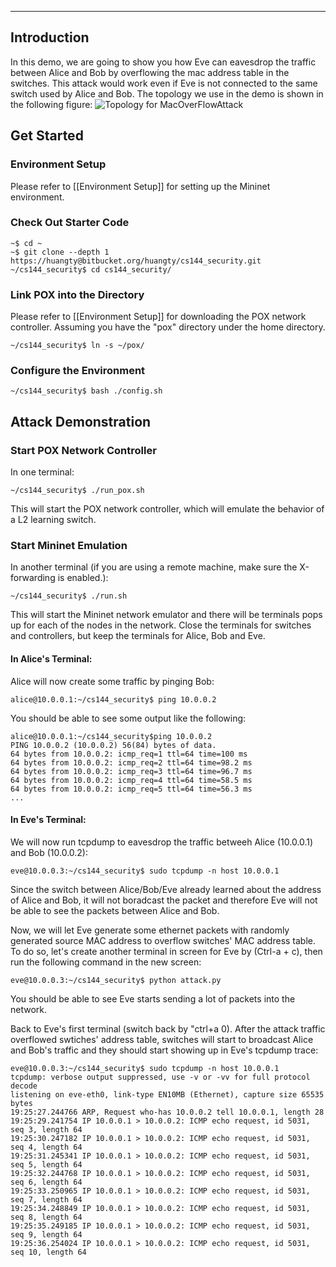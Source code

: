 ***
## Introduction

In this demo, we are going to show you how Eve can eavesdrop the traffic between Alice and Bob by overflowing the mac address table in the switches. This attack would work even if Eve is not connected to the same switch used by Alice and Bob. The topology we use in the demo is shown in the following figure:
![Topology for MacOverFlowAttack](http://yuba.stanford.edu/~huangty/cs144/images/MacOverflowAttack.png)


## Get Started
### Environment Setup
Please refer to [[Environment Setup]] for setting up the Mininet environment.

### Check Out Starter Code
```no-highlight
~$ cd ~
~$ git clone --depth 1 https://huangty@bitbucket.org/huangty/cs144_security.git
~/cs144_security$ cd cs144_security/
```

### Link POX into the Directory
Please refer to [[Environment Setup]] for downloading the POX network controller.
Assuming you have the "pox" directory under the home directory. 
```no-highlight
~/cs144_security$ ln -s ~/pox/
```

### Configure the Environment
```no-highlight
~/cs144_security$ bash ./config.sh
```

## Attack Demonstration
### Start POX Network Controller 
In one terminal:
```no-highlight
~/cs144_security$ ./run_pox.sh
```
This will start the POX network controller, which will emulate the behavior of a L2 learning switch. 

### Start Mininet Emulation 
In another terminal (if you are using a remote machine, make sure the X-forwarding is enabled.):
```no-highlight
~/cs144_security$ ./run.sh
```
This will start the Mininet network emulator and there will be terminals pops up for each of the nodes in the network. Close the terminals for switches and controllers, but keep the terminals for Alice, Bob and Eve. 

#### In Alice's Terminal:
Alice will now create some traffic by pinging Bob:
```no-highlight
alice@10.0.0.1:~/cs144_security$ ping 10.0.0.2
```
You should be able to see some output like the following: 
```no-highlight
alice@10.0.0.1:~/cs144_security$ping 10.0.0.2
PING 10.0.0.2 (10.0.0.2) 56(84) bytes of data.
64 bytes from 10.0.0.2: icmp_req=1 ttl=64 time=100 ms
64 bytes from 10.0.0.2: icmp_req=2 ttl=64 time=98.2 ms
64 bytes from 10.0.0.2: icmp_req=3 ttl=64 time=96.7 ms
64 bytes from 10.0.0.2: icmp_req=4 ttl=64 time=58.5 ms
64 bytes from 10.0.0.2: icmp_req=5 ttl=64 time=56.3 ms
...
```

#### In Eve's Terminal:
We will now run tcpdump to eavesdrop the traffic betweeh Alice (10.0.0.1) and Bob (10.0.0.2):
```no-highlight
eve@10.0.0.3:~/cs144_security$ sudo tcpdump -n host 10.0.0.1
```
Since the switch between Alice/Bob/Eve already learned about the address of Alice and Bob, it will not boradcast the packet and therefore Eve will not be able to see the packets between Alice and Bob.

Now, we will let Eve generate some ethernet packets with randomly generated source MAC address to overflow switches' MAC address table. To do so, let's create another terminal in screen for Eve by (Ctrl-a + c), then run the following command in the new screen:
```no-highlight
eve@10.0.0.3:~/cs144_security$ python attack.py 
```
You should be able to see Eve starts sending a lot of packets into the network. 

Back to Eve's first terminal (switch back by "ctrl+a 0). After the attack traffic overflowed swtiches' address table, switches will start to broadcast Alice and Bob's traffic and they should start showing up in Eve's tcpdump trace:
```no-highlight
eve@10.0.0.3:~/cs144_security$ sudo tcpdump -n host 10.0.0.1
tcpdump: verbose output suppressed, use -v or -vv for full protocol decode
listening on eve-eth0, link-type EN10MB (Ethernet), capture size 65535 bytes
19:25:27.244766 ARP, Request who-has 10.0.0.2 tell 10.0.0.1, length 28
19:25:29.241754 IP 10.0.0.1 > 10.0.0.2: ICMP echo request, id 5031, seq 3, length 64
19:25:30.247182 IP 10.0.0.1 > 10.0.0.2: ICMP echo request, id 5031, seq 4, length 64
19:25:31.245341 IP 10.0.0.1 > 10.0.0.2: ICMP echo request, id 5031, seq 5, length 64
19:25:32.244768 IP 10.0.0.1 > 10.0.0.2: ICMP echo request, id 5031, seq 6, length 64
19:25:33.250965 IP 10.0.0.1 > 10.0.0.2: ICMP echo request, id 5031, seq 7, length 64
19:25:34.248849 IP 10.0.0.1 > 10.0.0.2: ICMP echo request, id 5031, seq 8, length 64
19:25:35.249185 IP 10.0.0.1 > 10.0.0.2: ICMP echo request, id 5031, seq 9, length 64
19:25:36.254024 IP 10.0.0.1 > 10.0.0.2: ICMP echo request, id 5031, seq 10, length 64
```